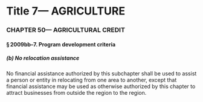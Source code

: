 
# Title 7— AGRICULTURE
### CHAPTER 50— AGRICULTURAL CREDIT
#### § 2009bb–7. Program development criteria
##### (b) No relocation assistance

No financial assistance authorized by this subchapter shall be used to assist a person or entity in relocating from one area to another, except that financial assistance may be used as otherwise authorized by this chapter to attract businesses from outside the region to the region.
